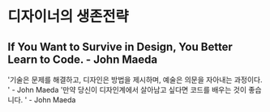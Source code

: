 <h1>디자이너의 생존전략</h1>
<h2>If You Want to Survive in Design, You Better Learn to Code. - John Maeda</h2>
'기술은 문제를 해결하고, 디자인은 방법을 제시하며, 예술은 의문을 자아내는 과정이다. ' - John Maeda
'만약 당신이 디자인계에서 살아남고 싶다면 코드를 배우는 것이 좋습니다. ' - John Maeda
